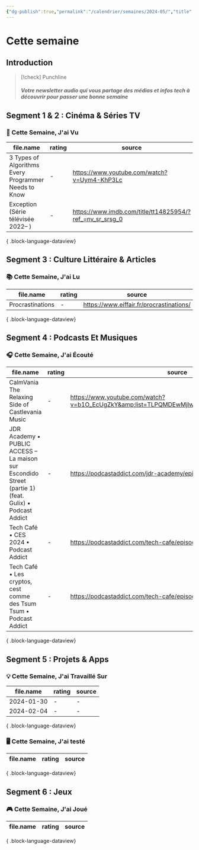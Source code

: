 ```yaml
---
{"dg-publish":true,"permalink":"/calendrier/semaines/2024-05/","title":"Cette semaine"}
---
```



# Cette semaine

## Introduction

> [!check] Punchline
> ##### Votre newsletter audio qui vous partage des médias et infos tech à découvrir pour passer une bonne semaine



## Segment 1 & 2 : Cinéma & Séries TV

### 🍿 Cette Semaine, J'ai Vu

| file.name                                            | rating | source                                                   |
| ---------------------------------------------------- | ------ | -------------------------------------------------------- |
| 3 Types of Algorithms Every Programmer Needs to Know | \-     | https://www.youtube.com/watch?v=Uym4-KhP3Lc              |
| Exception (Série télévisée 2022– )                   | \-     | https://www.imdb.com/title/tt14825954/?ref_=nv_sr_srsg_0 |

{ .block-language-dataview}

## Segment 3 : Culture Littéraire & Articles

### 📚 Cette Semaine, J'ai Lu

| file.name        | rating | source                                   |
| ---------------- | ------ | ---------------------------------------- |
| Procrastinations | \-     | https://www.eiffair.fr/procrastinations/ |

{ .block-language-dataview}

## Segment 4 : Podcasts Et Musiques

### 🎧 Cette Semaine, J'ai Écouté

| file.name                                                                                              | rating | source                                                                                      |
| ------------------------------------------------------------------------------------------------------ | ------ | ------------------------------------------------------------------------------------------- |
| CalmVania The Relaxing Side of Castlevania Music                                                       | \-     | https://www.youtube.com/watch?v=b1O_EcUgZkY&amp;list=TLPQMDEwMjIwMjTK3uk97lb6XA&amp;index=2 |
| JDR Academy • PUBLIC ACCESS – La maison sur Escondido Street (partie 1) (feat. Gulix) • Podcast Addict | \-     | https://podcastaddict.com/jdr-academy/episode/170486723                                     |
| Tech Café • CES 2024 • Podcast Addict                                                                  | \-     | https://podcastaddict.com/tech-cafe/episode/169873123                                       |
| Tech Café • Les cryptos, cest comme des Tsum Tsum • Podcast Addict                                     | \-     | https://podcastaddict.com/tech-cafe/episode/170388505                                       |

{ .block-language-dataview}

## Segment 5 : Projets & Apps

### 💡 Cette Semaine, J'ai Travaillé Sur

| file.name  | rating | source |
| ---------- | ------ | ------ |
| 2024-01-30 | \-     | \-     |
| 2024-02-04 | \-     | \-     |

{ .block-language-dataview}

### 🖥 Cette Semaine, J'ai testé

| file.name | rating | source |
| --------- | ------ | ------ |

{ .block-language-dataview}

## Segment 6 : Jeux

### 🎮 Cette Semaine, J'ai Joué

| file.name | rating | source |
| --------- | ------ | ------ |

{ .block-language-dataview}
